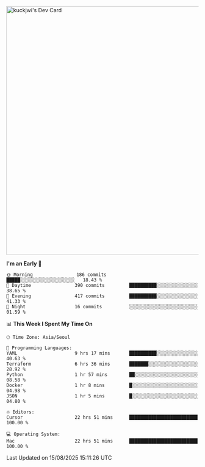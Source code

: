 <a href="https://app.daily.dev/kuckhwancho"><img src="https://api.daily.dev/devcards/v2/efef39c8028947428b3c0b486b9cd9b6.png?r=iz2&type=wide" width="652" alt="kuckjwi's Dev Card"/></a>

<!--START_SECTION:waka-->
**I'm an Early 🐤** 

```text
🌞 Morning                186 commits         █████░░░░░░░░░░░░░░░░░░░░   18.43 % 
🌆 Daytime                390 commits         ██████████░░░░░░░░░░░░░░░   38.65 % 
🌃 Evening                417 commits         ██████████░░░░░░░░░░░░░░░   41.33 % 
🌙 Night                  16 commits          ░░░░░░░░░░░░░░░░░░░░░░░░░   01.59 % 
```


📊 **This Week I Spent My Time On** 

```text
🕑︎ Time Zone: Asia/Seoul

💬 Programming Languages: 
YAML                     9 hrs 17 mins       ██████████░░░░░░░░░░░░░░░   40.63 % 
Terraform                6 hrs 36 mins       ███████░░░░░░░░░░░░░░░░░░   28.92 % 
Python                   1 hr 57 mins        ██░░░░░░░░░░░░░░░░░░░░░░░   08.58 % 
Docker                   1 hr 8 mins         █░░░░░░░░░░░░░░░░░░░░░░░░   04.98 % 
JSON                     1 hr 5 mins         █░░░░░░░░░░░░░░░░░░░░░░░░   04.80 % 

🔥 Editors: 
Cursor                   22 hrs 51 mins      █████████████████████████   100.00 % 

💻 Operating System: 
Mac                      22 hrs 51 mins      █████████████████████████   100.00 % 
```


 Last Updated on 15/08/2025 15:11:26 UTC
<!--END_SECTION:waka-->

